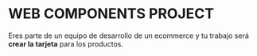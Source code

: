 # WEB COMPONENTS PROJECT

Eres parte de un equipo de desarrollo de un ecommerce y tu trabajo será **crear la tarjeta** para los productos.

